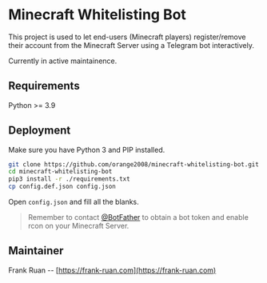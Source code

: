 # Minecraft Whitelisting Bot
This project is used to let end-users (Minecraft players) register/remove their account from the Minecraft Server using a Telegram bot interactively.

Currently in active maintainence.

## Requirements
Python >= 3.9

## Deployment
Make sure you have Python 3 and PIP installed.

```bash
git clone https://github.com/orange2008/minecraft-whitelisting-bot.git
cd minecraft-whitelisting-bot
pip3 install -r ./requirements.txt
cp config.def.json config.json
```

Open `config.json` and fill all the blanks.

> Remember to contact [@BotFather](https://t.me/BotFather) to obtain a bot token and enable rcon on your Minecraft Server.

## Maintainer
Frank Ruan -- [https://frank-ruan.com](https://frank-ruan.com)